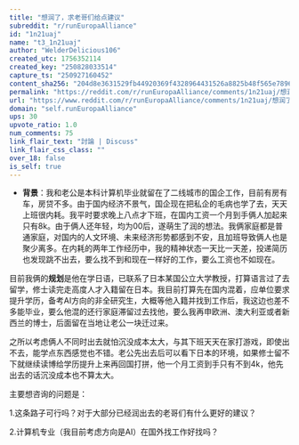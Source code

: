 ```yaml
---
title: "想润了，求老哥们给点建议"
subreddit: "r/runEuropaAlliance"
id: "1n21uaj"
name: "t3_1n21uaj"
author: "WelderDelicious106"
created_utc: 1756352114
created_key: "250828033514"
capture_ts: "250927160452"
content_sha256: "204d8e3631529fb44920369f4328964431526a8825b48f565e78965a5fd056b7"
permalink: "https://reddit.com/r/runEuropaAlliance/comments/1n21uaj/想润了求老哥们给点建议/"
url: "https://www.reddit.com/r/runEuropaAlliance/comments/1n21uaj/想润了求老哥们给点建议/"
domain: "self.runEuropaAlliance"
ups: 30
upvote_ratio: 1.0
num_comments: 75
link_flair_text: "討論 | Discuss"
link_flair_css_class: ""
over_18: false
is_self: true
---
```


- **背景**：我和老公是本科计算机毕业就留在了二线城市的国企工作，目前有房有车，房贷不多。由于国内经济不景气，国企现在把私企的毛病也学了去，天天上班很内耗。我平时要求晚上八点才下班，在国内工资一个月到手俩人加起来只有8k。由于俩人还年轻，均为00后，遂萌生了润的想法。我俩家庭都是普通家庭，对国内的人文环境、未来经济形势都感到不安，且加班导致俩人也是聚少离多。在内耗的两年工作经历中，我的精神状态一天比一天差，投递简历也发现跳不出去，要么找不到和现在一样好的工作，要么工资也不如现在。

目前我俩的**规划**是他在学日语，已联系了日本某国公立大学教授，打算语言过了去留学，修士读完走高度人才入籍留在日本。我目前打算先在国内混着，应单位要求提升学历，备考AI方向的非全研究生，大概等他入籍并找到工作后，我这边也差不多能毕业，要么他混的还行家庭滞留过去找他，要么我再申欧洲、澳大利亚或者新西兰的博士，后面留在当地让老公一块迁过来。

之所以考虑俩人不同时出去就怕沉没成本太大，与其下班天天在家打游戏，即使出不去，能学点东西感觉也不错。老公先出去后可以看下日本的环境，如果修士留不下就继续读博给学历提升上来再回国打拼，他一个月工资到手只有不到4k，他先出去的话沉没成本也不算太大。

主要想咨询的问题是：

1.这条路子可行吗？对于大部分已经润出去的老哥们有什么更好的建议？

2.计算机专业（我目前考虑方向是AI）在国外找工作好找吗？
